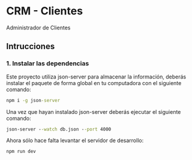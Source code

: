 # CRM - Clientes
Administrador de Clientes

## Intrucciones 
### 1. Instalar las dependencias
Este proyecto utiliza json-server para almacenar la información, deberás instalar el paquete de forma global en tu computadora con el siguiente comando:

```cmd
npm i -g json-server
```

Una vez que hayan instalado json-server deberás ejecutar el siguiente comando:

```cmd
json-server --watch db.json --port 4000 
```

Ahora sólo hace falta levantar el servidor de desarrollo:
```cmd
npm run dev
```
